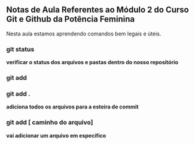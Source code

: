  ## Notas de Aula Referentes ao Módulo 2 do Curso Git e Github da Potência Feminina 

Nesta aula estamos aprendendo comandos bem legais e úteis. 

### git status 
**verificar o status dos arquivos e pastas dentro do nosso repositório**

### git add 

### git add . 
**adiciona todos os arquivos para a esteira de commit**

### git add [ caminho do arquivo]
**vai adicionar um arquivo em específico** 
